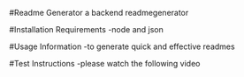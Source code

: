 
  #Readme Generator
   a backend readmegenerator 
  
  #Installation Requirements
  -node and json

  #Usage Information
  -to generate quick and effective readmes

  #Test Instructions
  -please watch the following video 
